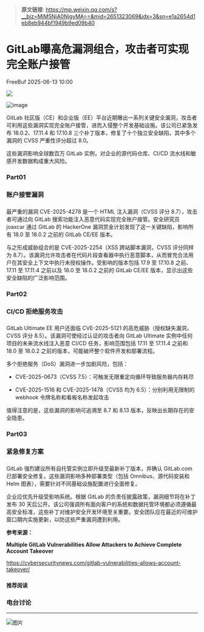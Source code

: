 > **原文链接**: https://mp.weixin.qq.com/s?__biz=MjM5NjA0NjgyMA==&mid=2651323069&idx=3&sn=e1a2654d1eb8eb944bf1949b9ed09b40

#  GitLab曝高危漏洞组合，攻击者可实现完全账户接管  
 FreeBuf   2025-06-13 10:00  
  
![](https://mmbiz.qpic.cn/mmbiz_gif/qq5rfBadR38jUokdlWSNlAjmEsO1rzv3srXShFRuTKBGDwkj4gvYy34iajd6zQiaKl77Wsy9mjC0xBCRg0YgDIWg/640?wx_fmt=gif "")  
  
  
![image](https://mmbiz.qpic.cn/mmbiz_jpg/qq5rfBadR38Tl4wYSAtXiaoFKOv5riaQkxBLlYjfFdvFxichpDEuKDKCb0x4iaRebVSpSicZpBuFZFT6bicPfCNvwRUA/640?wx_fmt=jpeg&from=appmsg "")  
  
  
GitLab 社区版（CE）和企业版（EE）平台近期曝出一系列关键安全漏洞，攻击者可利用这些漏洞实现完全账户接管，进而入侵整个开发基础设施。该公司已紧急发布 18.0.2、17.11.4 和 17.10.8 三个补丁版本，修复了十个独立安全缺陷，其中多个漏洞的 CVSS 严重性评分超过 8.0。  
  
  
这些漏洞影响全球数百万 GitLab 实例，对企业的源代码仓库、CI/CD 流水线和敏感开发数据构成重大风险。  
  
### Part01  
### 账户接管漏洞  
###   
  
最严重的漏洞 CVE-2025-4278 是一个 HTML 注入漏洞（CVSS 评分 8.7），攻击者可通过向 GitLab 搜索功能注入恶意代码实现完全账户接管。安全研究员 joaxcar 通过 GitLab 的 HackerOne 漏洞赏金计划发现了这一关键缺陷，影响所有 18.0 至 18.0.2 之前的 GitLab CE/EE 版本。  
  
  
与之形成威胁组合的是 CVE-2025-2254（XSS 跨站脚本漏洞，CVSS 评分同样为 8.7）。该漏洞允许攻击者在代码片段查看器中执行恶意脚本，从而冒充合法用户在其安全上下文中执行未授权操作。受影响的版本包括 17.9 至 17.10.8 之前、17.11 至 17.11.4 之前以及 18.0 至 18.0.2 之前的 GitLab CE/EE 版本，显示出这些安全缺陷的广泛影响范围。  
  
### Part02  
### CI/CD 拒绝服务攻击  
###   
  
GitLab Ultimate EE 用户还面临 CVE-2025-5121 的高危威胁（授权缺失漏洞，CVSS 评分 8.5）。该漏洞可使经过认证的攻击者向 GitLab Ultimate 实例中任何项目的未来流水线注入恶意 CI/CD 任务，影响范围包括 17.11 至 17.11.4 之前和 18.0 至 18.0.2 之前的版本，可能破坏整个软件开发和部署流程。  
  
  
多个拒绝服务（DoS）漏洞进一步加剧风险，包括：  
- CVE-2025-0673（CVSS 7.5）：可触发无限重定向循环导致服务器内存耗尽  
  
- CVE-2025-1516 和 CVE-2025-1478（CVSS 均为 6.5）：分别利用无限制的 webhook 令牌名称和看板名称发起攻击  
  
值得注意的是，这些漏洞的影响可追溯至 8.7 和 8.13 版本，反映出长期存在的安全隐患。  
  
### Part03  
### 紧急修复方案  
###   
  
GitLab 强烈建议所有自托管实例立即升级至最新补丁版本，并确认 GitLab.com 已部署安全修复。这些漏洞影响多种部署类型（包括 Omnibus、源代码安装和 Helm 图表），需要针对不同基础设施配置进行全面修复。  
  
  
企业应优先升级受影响系统。根据 GitLab 的负责任披露政策，漏洞细节将在补丁发布 30 天后公开。该公司强调所有面向客户的系统和数据托管环境都必须遵循最高安全标准，这些补丁对维护安全开发环境至关重要。安全团队应在最近的可维护窗口期内实施更新，以防这些严重漏洞遭到利用。  
  
  
**参考来源：**  
  
**Multiple GitLab Vulnerabilities Allow Attackers to Achieve Complete Account Takeover**  
  
https://cybersecuritynews.com/gitlab-vulnerabilities-allows-account-takeover/  
  
  
###   
###   
###   
  
**推荐阅读**  
  
[](https://mp.weixin.qq.com/s?__biz=MjM5NjA0NjgyMA==&mid=2651322946&idx=1&sn=c9cbbd848459bfe0a36fa121ff364ad0&scene=21#wechat_redirect)  
  
### 电台讨论  
  
****  
  
  
  
![图片](https://mmbiz.qpic.cn/mmbiz_gif/qq5rfBadR3icF8RMnJbsqatMibR6OicVrUDaz0fyxNtBDpPlLfibJZILzHQcwaKkb4ia57xAShIJfQ54HjOG1oPXBew/640?wx_fmt=gif&wxfrom=5&wx_lazy=1&tp=webp "")  
  
